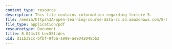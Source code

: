```yaml
---
content_type: resource
description: This file contains information regarding lecture 5.
file: /media/https%3A/open-learning-course-data-rc.s3.amazonaws.com/8-044-statistical-physics-i-spring-2013/d11b39ccbfbf9f6aa099ae9042048bb3_MIT8_044S13_L5.pdf
file_type: application/pdf
resourcetype: Document
title: 8.044s13 Lec5Slides
uid: d11b39cc-bfbf-9f6a-a099-ae9042048bb3
---
```

